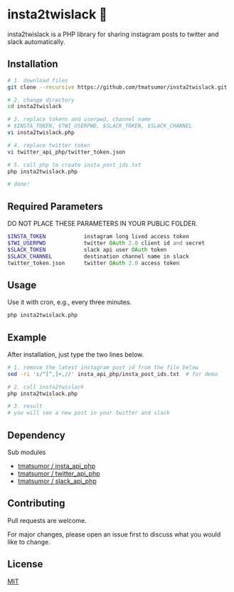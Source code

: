 # insta2twislack 🐢

insta2twislack is a PHP library for sharing instagram posts to twitter and slack automatically.

## Installation



```bash
# 1. download files
git clone --recursive https://github.com/tmatsumor/insta2twislack.git

# 2. change directory
cd insta2twislack

# 3. replace tokens and userpwd, channel name
# $INSTA_TOKEN, $TWI_USERPWD, $SLACK_TOKEN, $SLACK_CHANNEL
vi insta2twislack.php

# 4. replace twitter token
vi twitter_api_php/twitter_token.json

# 5. call php to create insta_post_ids.txt
php insta2twislack.php

# done!

```
## Required Parameters
DO NOT PLACE THESE PARAMETERS IN YOUR PUBLIC FOLDER.
```php
$INSTA_TOKEN			instagram long lived access token
$TWI_USERPWD			twitter OAuth 2.0 client id and secret
$SLACK_TOKEN			slack api user OAuth token
$SLACK_CHANNEL			destination channel name in slack
twitter_token.json		twitter OAuth 2.0 access token
```
## Usage
Use it with cron, e.g., every three minutes.
```bash
php insta2twislack.php
```

## Example
After installation, just type the two lines below.
```bash
# 1. remove the latest instagram post id from the file below
sed -ri 's/^[^,]+,//' insta_api_php/insta_post_ids.txt  # for demo

# 2. call insta2twislack
php insta2twislack.php

# 3. result
# you will see a new post in your twitter and slack
```

## Dependency
Sub modules
- [tmatsumor / insta_api_php](https://github.com/tmatsumor/insta_api_php)
- [tmatsumor / twitter_api_php](https://github.com/tmatsumor/twitter_api_php)
- [tmatsumor / slack_api_php](https://github.com/tmatsumor/slack_api_php)

## Contributing

Pull requests are welcome.

For major changes, please open an issue first
to discuss what you would like to change.


## License

[MIT](https://choosealicense.com/licenses/mit/)
